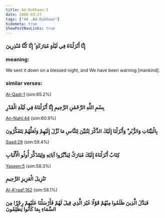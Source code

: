 ```yaml
---
title: Ad-Dukhaan:3
date: 2008-03-27
tags: ["44 .Ad-Dukhaan"]
hidemeta: true 
ShowPostNavLinks: true 
---
```

### إِنَّا أَنْزَلْنَاهُ فِي لَيْلَةٍ مُبَارَكَةٍ ۚ إِنَّا كُنَّا مُنْذِرِينَ
### meaning: 
We sent it down on a blessed night, and We have been warning [mankind].
### similar verses: 

[Al-Qadr:1](/97/1) (sim:65.2%)

### بِسْمِ اللَّهِ الرَّحْمَٰنِ الرَّحِيمِ إِنَّا أَنْزَلْنَاهُ فِي لَيْلَةِ الْقَدْرِ

[An-Nahl:44](/16/44) (sim:60.9%)

### بِالْبَيِّنَاتِ وَالزُّبُرِ ۗ وَأَنْزَلْنَا إِلَيْكَ الذِّكْرَ لِتُبَيِّنَ لِلنَّاسِ مَا نُزِّلَ إِلَيْهِمْ وَلَعَلَّهُمْ يَتَفَكَّرُونَ

[Saad:29](/38/29) (sim:59.4%)

### كِتَابٌ أَنْزَلْنَاهُ إِلَيْكَ مُبَارَكٌ لِيَدَّبَّرُوا آيَاتِهِ وَلِيَتَذَكَّرَ أُولُو الْأَلْبَابِ

[Yaseen:5](/36/5) (sim:58.3%)

### تَنْزِيلَ الْعَزِيزِ الرَّحِيمِ

[Al-A'raaf:162](/7/162) (sim:58.1%)

### فَبَدَّلَ الَّذِينَ ظَلَمُوا مِنْهُمْ قَوْلًا غَيْرَ الَّذِي قِيلَ لَهُمْ فَأَرْسَلْنَا عَلَيْهِمْ رِجْزًا مِنَ السَّمَاءِ بِمَا كَانُوا يَظْلِمُونَ
